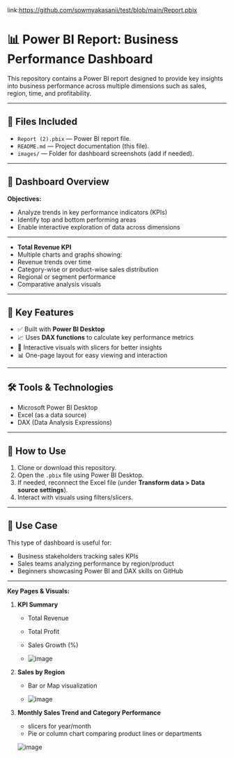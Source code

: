link:https://github.com/sowmyakasanii/test/blob/main/Report.pbix

# 📊 Power BI Report: Business Performance Dashboard

This repository contains a Power BI report designed to provide key insights into business performance across multiple dimensions such as sales, region, time, and profitability.

---

## 📁 Files Included

- `Report (2).pbix` — Power BI report file.
- `README.md` — Project documentation (this file).
- `images/` — Folder for dashboard screenshots (add if needed).

---

## 🧩 Dashboard Overview

**Objectives:**
- Analyze trends in key performance indicators (KPIs)
- Identify top and bottom performing areas
- Enable interactive exploration of data across dimensions

---

-  **Total Revenue KPI**
 - Multiple charts and graphs showing:
  - Revenue trends over time
  - Category-wise or product-wise sales distribution
  - Regional or segment performance
  - Comparative analysis visuals

---

## 🧠 Key Features

- ✅ Built with **Power BI Desktop**
- 📈 Uses **DAX functions** to calculate key performance metrics
- 🧮 Interactive visuals with slicers for better insights
- 📊 One-page layout for easy viewing and interaction

---

## 🛠️ Tools & Technologies

- Microsoft Power BI Desktop
- Excel (as a data source)
- DAX (Data Analysis Expressions)

---

## 🚀 How to Use

1. Clone or download this repository.
2. Open the `.pbix` file using Power BI Desktop.
3. If needed, reconnect the Excel file (under **Transform data > Data source settings**).
4. Interact with visuals using filters/slicers.

---

## 📌 Use Case

This type of dashboard is useful for:
- Business stakeholders tracking sales KPIs
- Sales teams analyzing performance by region/product
- Beginners showcasing Power BI and DAX skills on GitHub

---


**Key Pages & Visuals:**
1. **KPI Summary**
   - Total Revenue
   - Total Profit
   - Sales Growth (%)
     
   - ![image](https://github.com/user-attachments/assets/65db4e7e-c30d-49ca-9b92-982ab8da0e1f)

2. **Sales by Region**
   - Bar or Map visualization
     
   - ![image](https://github.com/user-attachments/assets/1cce47cb-b314-46e5-8460-62f99ff89ab9)

     
3. **Monthly Sales Trend and Category Performance**
   - slicers for year/month
   - Pie or column chart comparing product lines or departments

    ![image](https://github.com/user-attachments/assets/fb6ab3a9-4f2f-480e-a2be-a90cf3d97375)


